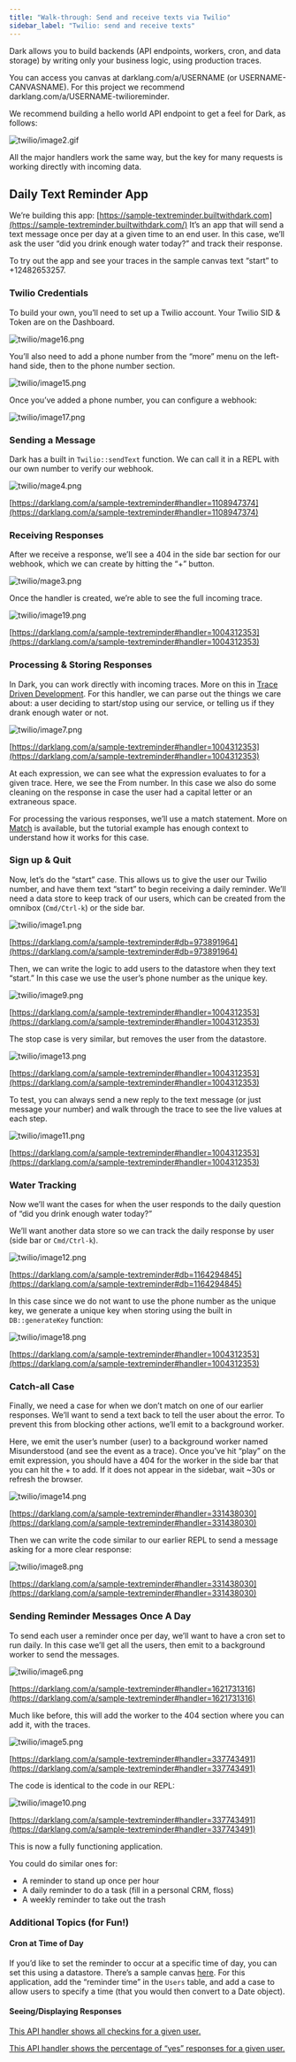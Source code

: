 ```yaml
---
title: "Walk-through: Send and receive texts via Twilio"
sidebar_label: "Twilio: send and receive texts"
---
```


Dark allows you to build backends (API endpoints, workers, cron, and data
storage) by writing only your business logic, using production traces.

You can access you canvas at darklang.com/a/USERNAME (or USERNAME-CANVASNAME).
For this project we recommend darklang.com/a/USERNAME-twilioreminder.

We recommend building a hello world API endpoint to get a feel for Dark, as
follows:

![twilio/image2.gif](/img/tutorials/twilio/image2.gif)

All the major handlers work the same way, but the key for many requests is
working directly with incoming data.

## Daily Text Reminder App

We’re building this app:
[https://sample-textreminder.builtwithdark.com](https://sample-textreminder.builtwithdark.com/)
It’s an app that will send a text message once per day at a given time to an end
user. In this case, we’ll ask the user “did you drink enough water today?” and
track their response.

To try out the app and see your traces in the sample canvas text “start” to
+12482653257.

### Twilio Credentials

To build your own, you’ll need to set up a Twilio account. Your Twilio SID &
Token are on the Dashboard.

![twilio/mage16.png](/img/tutorials/twilio/image16.png)

You’ll also need to add a phone number from the “more” menu on the left-hand
side, then to the phone number section.

![twilio/image15.png](/img/tutorials/twilio/image15.png)

Once you’ve added a phone number, you can configure a webhook:

![twilio/image17.png](/img/tutorials/twilio/image17.png)

### Sending a Message

Dark has a built in `Twilio::sendText` function. We can call it in a REPL with
our own number to verify our webhook.

![twilio/mage4.png](/img/tutorials/twilio/image4.png)

[https://darklang.com/a/sample-textreminder#handler=1108947374](https://darklang.com/a/sample-textreminder#handler=1108947374)

### Receiving Responses

After we receive a response, we’ll see a 404 in the side bar section for our
webhook, which we can create by hitting the “+” button.

![twilio/mage3.png](/img/tutorials/twilio/image3.png)

Once the handler is created, we’re able to see the full incoming trace.

![twilio/image19.png](/img/tutorials/twilio/image19.png)

[https://darklang.com/a/sample-textreminder#handler=1004312353](https://darklang.com/a/sample-textreminder#handler=1004312353)

### Processing & Storing Responses

In Dark, you can work directly with incoming traces. More on this in
[Trace Driven Development](/discussion/trace-driven-development.md). For this
handler, we can parse out the things we care about: a user deciding to
start/stop using our service, or telling us if they drank enough water or not.

![twilio/image7.png](/img/tutorials/twilio/image7.png)

[https://darklang.com/a/sample-textreminder#handler=1004312353](https://darklang.com/a/sample-textreminder#handler=1004312353)

At each expression, we can see what the expression evaluates to for a given
trace. Here, we see the From number. In this case we also do some cleaning on
the response in case the user had a capital letter or an extraneous space.

For processing the various responses, we’ll use a match statement. More on
[Match](/discussion/functional-aspects.md#match) is available, but the tutorial
example has enough context to understand how it works for this case.

### Sign up & Quit

Now, let’s do the “start” case. This allows us to give the user our Twilio
number, and have them text “start” to begin receiving a daily reminder. We’ll
need a data store to keep track of our users, which can be created from the
omnibox (`Cmd/Ctrl-k`) or the side bar.

![twilio/image1.png](/img/tutorials/twilio/image1.png)

[https://darklang.com/a/sample-textreminder#db=973891964](https://darklang.com/a/sample-textreminder#db=973891964)

Then, we can write the logic to add users to the datastore when they text
“start.” In this case we use the user’s phone number as the unique key.

![twilio/image9.png](/img/tutorials/twilio/image9.png)

[https://darklang.com/a/sample-textreminder#handler=1004312353](https://darklang.com/a/sample-textreminder#handler=1004312353)

The stop case is very similar, but removes the user from the datastore.

![twilio/image13.png](/img/tutorials/twilio/image13.png)

[https://darklang.com/a/sample-textreminder#handler=1004312353](https://darklang.com/a/sample-textreminder#handler=1004312353)

To test, you can always send a new reply to the text message (or just message
your number) and walk through the trace to see the live values at each step.

![twilio/image11.png](/img/tutorials/twilio/image11.png)

[https://darklang.com/a/sample-textreminder#handler=1004312353](https://darklang.com/a/sample-textreminder#handler=1004312353)

### Water Tracking

Now we’ll want the cases for when the user responds to the daily question of
“did you drink enough water today?”

We’ll want another data store so we can track the daily response by user (side
bar or `Cmd/Ctrl-k`).

![twilio/image12.png](/img/tutorials/twilio/image12.png)

[https://darklang.com/a/sample-textreminder#db=1164294845](https://darklang.com/a/sample-textreminder#db=1164294845)

In this case since we do not want to use the phone number as the unique key, we
generate a unique key when storing using the built in `DB::generateKey`
function:

![twilio/image18.png](/img/tutorials/twilio/image18.png)

[https://darklang.com/a/sample-textreminder#handler=1004312353](https://darklang.com/a/sample-textreminder#handler=1004312353)

### Catch-all Case

Finally, we need a case for when we don’t match on one of our earlier responses.
We’ll want to send a text back to tell the user about the error. To prevent this
from blocking other actions, we’ll emit to a background worker.

Here, we emit the user’s number (user) to a background worker named
Misunderstood (and see the event as a trace). Once you’ve hit “play” on the emit
expression, you should have a 404 for the worker in the side bar that you can
hit the + to add. If it does not appear in the sidebar, wait \~30s or refresh
the browser.

![twilio/image14.png](/img/tutorials/twilio/image14.png)

[https://darklang.com/a/sample-textreminder#handler=331438030](https://darklang.com/a/sample-textreminder#handler=331438030)

Then we can write the code similar to our earlier REPL to send a message asking
for a more clear response:

![twilio/image8.png](/img/tutorials/twilio/image8.png)

[https://darklang.com/a/sample-textreminder#handler=331438030](https://darklang.com/a/sample-textreminder#handler=331438030)

### Sending Reminder Messages Once A Day

To send each user a reminder once per day, we’ll want to have a cron set to run
daily. In this case we’ll get all the users, then emit to a background worker to
send the messages.

![twilio/image6.png](/img/tutorials/twilio/image6.png)

[https://darklang.com/a/sample-textreminder#handler=1621731316](https://darklang.com/a/sample-textreminder#handler=1621731316)

Much like before, this will add the worker to the 404 section where you can add
it, with the traces.

![twilio/image5.png](/img/tutorials/twilio/image5.png)

[https://darklang.com/a/sample-textreminder#handler=337743491](https://darklang.com/a/sample-textreminder#handler=337743491)

The code is identical to the code in our REPL:

![twilio/image10.png](/img/tutorials/twilio/image10.png)

[https://darklang.com/a/sample-textreminder#handler=337743491](https://darklang.com/a/sample-textreminder#handler=337743491)

This is now a fully functioning application.

You could do similar ones for:

- A reminder to stand up once per hour
- A daily reminder to do a task (fill in a personal CRM, floss)
- A weekly reminder to take out the trash

### Additional Topics (for Fun!)

#### Cron at Time of Day

If you’d like to set the reminder to occur at a specific time of day, you can
set this using a datastore. There’s a sample canvas
[here](https://darklang.com/a/sample-setcrontorunatspecifictime). For this
application, add the “reminder time” in the `Users` table, and add a case to
allow users to specify a time (that you would then convert to a Date object).

#### Seeing/Displaying Responses

[This API handler shows all checkins for a given user.](https://darklang.com/a/sample-textreminder#handler=911581692)

[This API handler shows the percentage of “yes” responses for a given user.](https://darklang.com/a/sample-textreminder#handler=400638438)
